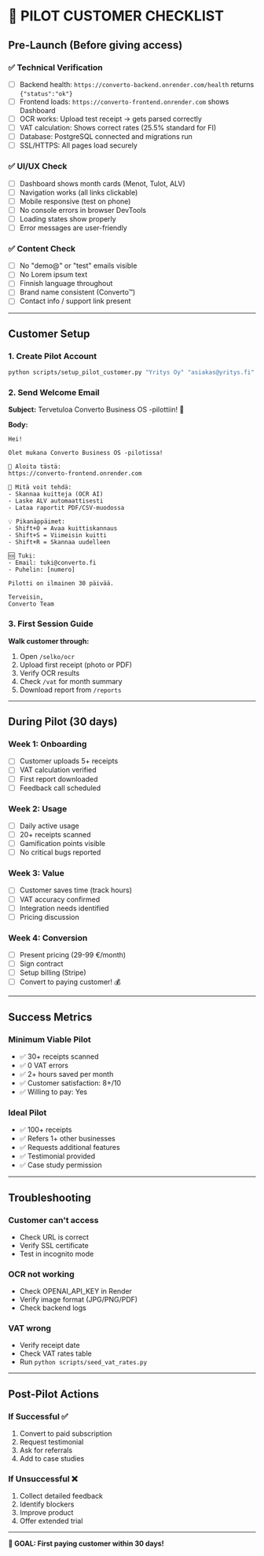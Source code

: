 # 🎯 PILOT CUSTOMER CHECKLIST

## Pre-Launch (Before giving access)

### ✅ Technical Verification
- [ ] Backend health: `https://converto-backend.onrender.com/health` returns `{"status":"ok"}`
- [ ] Frontend loads: `https://converto-frontend.onrender.com` shows Dashboard
- [ ] OCR works: Upload test receipt → gets parsed correctly
- [ ] VAT calculation: Shows correct rates (25.5% standard for FI)
- [ ] Database: PostgreSQL connected and migrations run
- [ ] SSL/HTTPS: All pages load securely

### ✅ UI/UX Check
- [ ] Dashboard shows month cards (Menot, Tulot, ALV)
- [ ] Navigation works (all links clickable)
- [ ] Mobile responsive (test on phone)
- [ ] No console errors in browser DevTools
- [ ] Loading states show properly
- [ ] Error messages are user-friendly

### ✅ Content Check
- [ ] No "demo@" or "test" emails visible
- [ ] No Lorem ipsum text
- [ ] Finnish language throughout
- [ ] Brand name consistent (Converto™)
- [ ] Contact info / support link present

---

## Customer Setup

### 1. Create Pilot Account
```bash
python scripts/setup_pilot_customer.py "Yritys Oy" "asiakas@yritys.fi"
```

### 2. Send Welcome Email

**Subject:** Tervetuloa Converto Business OS -pilottiin! 🎉

**Body:**
```
Hei!

Olet mukana Converto Business OS -pilotissa!

🚀 Aloita tästä:
https://converto-frontend.onrender.com

📱 Mitä voit tehdä:
- Skannaa kuitteja (OCR AI)
- Laske ALV automaattisesti
- Lataa raportit PDF/CSV-muodossa

💡 Pikanäppäimet:
- Shift+O = Avaa kuittiskannaus
- Shift+S = Viimeisin kuitti
- Shift+R = Skannaa uudelleen

🆘 Tuki:
- Email: tuki@converto.fi
- Puhelin: [numero]

Pilotti on ilmainen 30 päivää.

Terveisin,
Converto Team
```

### 3. First Session Guide

**Walk customer through:**
1. Open `/selko/ocr`
2. Upload first receipt (photo or PDF)
3. Verify OCR results
4. Check `/vat` for month summary
5. Download report from `/reports`

---

## During Pilot (30 days)

### Week 1: Onboarding
- [ ] Customer uploads 5+ receipts
- [ ] VAT calculation verified
- [ ] First report downloaded
- [ ] Feedback call scheduled

### Week 2: Usage
- [ ] Daily active usage
- [ ] 20+ receipts scanned
- [ ] Gamification points visible
- [ ] No critical bugs reported

### Week 3: Value
- [ ] Customer saves time (track hours)
- [ ] VAT accuracy confirmed
- [ ] Integration needs identified
- [ ] Pricing discussion

### Week 4: Conversion
- [ ] Present pricing (29-99 €/month)
- [ ] Sign contract
- [ ] Setup billing (Stripe)
- [ ] Convert to paying customer! 💰

---

## Success Metrics

### Minimum Viable Pilot
- ✅ 30+ receipts scanned
- ✅ 0 VAT errors
- ✅ 2+ hours saved per month
- ✅ Customer satisfaction: 8+/10
- ✅ Willing to pay: Yes

### Ideal Pilot
- ✅ 100+ receipts
- ✅ Refers 1+ other businesses
- ✅ Requests additional features
- ✅ Testimonial provided
- ✅ Case study permission

---

## Troubleshooting

### Customer can't access
- Check URL is correct
- Verify SSL certificate
- Test in incognito mode

### OCR not working
- Check OPENAI_API_KEY in Render
- Verify image format (JPG/PNG/PDF)
- Check backend logs

### VAT wrong
- Verify receipt date
- Check VAT rates table
- Run `python scripts/seed_vat_rates.py`

---

## Post-Pilot Actions

### If Successful ✅
1. Convert to paid subscription
2. Request testimonial
3. Ask for referrals
4. Add to case studies

### If Unsuccessful ❌
1. Collect detailed feedback
2. Identify blockers
3. Improve product
4. Offer extended trial

---

**🎯 GOAL: First paying customer within 30 days!**
